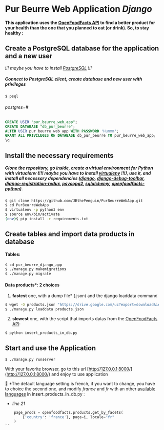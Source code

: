 # Pur Beurre Web Application  *Django*
**This application uses the [OpenFoodFacts API](https://en.wiki.openfoodfacts.org/API) to find a better product for your health than the one that you planned to eat (or drink).
So, to stay healthy :**
## Create a PostgreSQL database for the application and a new user
*!!! maybe you have to install [PostgreSQL](https://www.postgresql.org/) !!!*
##### Connect to PostgreSQL client, create database and new user with privileges
```sh
$ psql
```
###### *postgres=#* 
```sql
CREATE USER "pur_beurre_web_app";
CREATE DATABASE "db_pur_beurre";
ALTER USER pur_beurre_web_app WITH PASSWORD 'Hummm';
GRANT ALL PRIVILEGES ON DATABASE db_pur_beurre TO pur_beurre_web_app;
\q
```
## Install the necessary requirements
##### Clone the repository, go inside, create a virtual environment for Python with virtualenv (*!!! maybe you have to install [virtualenv](https://virtualenv.pypa.io/en/stable/) !!!*), use it, and install all necessary dependencies ([django](https://www.djangoproject.com/foundation/), [django-debug-toolbar](https://django-debug-toolbar.readthedocs.io/en/stable/), [django-registration-redux](https://django-registration-redux.readthedocs.io/en/latest/), [psycopg2](https://github.com/psycopg/psycopg2), [sqlalchemy](https://www.sqlalchemy.org/), [openfoodfacts-python](https://github.com/openfoodfacts/openfoodfacts-python)).
```sh
$ git clone https://github.com/JBthePenguin/PurBeurreWebApp.git
$ cd PurBeurreWebApp
$ virtualenv -p python3 env
$ source env/bin/activate
(env)$ pip install -r requirements.txt
```
## Create tables and import data products in database
#### Tables:
```sh
$ cd pur_beurre_django_app
$ ./manage.py makemigrations
$ ./manage.py migrate
```
#### Data products\*: 2 choices
1. **fastest** one,  with a dump file\* (.json) and the django loaddata command
```sh
$ wget -O products.json "https://drive.google.com/uc?export=download&id=1esW4xwGNLCk9ah-hcKbuMCZ2iBjFh5FO"
$ ./manage.py loaddata products.json
```
2. **slowest** one, with the script that imports datas from the [OpenFoodFacts API](https://en.wiki.openfoodfacts.org/API):
```sh
$ python insert_products_in_db.py
```
## Start and use the Application
```sh
$ ./manage.py runserver
```
With your favorite browser, go to this url [http://127.0.0.1:8000/](http://127.0.0.1:8000/) and enjoy to use application

:metal: \*The default language setting is french, if you want to change, you have to choice the second one, and modify *france* and *fr* with an other [available languages](https://en.wiki.openfoodfacts.org/API#Languages) in insert_products_in_db.py :
* *line 21*
```python
    page_prods = openfoodfacts.products.get_by_facets(
        {'country': 'france'}, page=i, locale="fr"
    )
``
